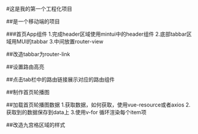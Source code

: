#这是我的第一个工程化项目

##是一个移动端的项目

###首页App组件
1.完成header区域使用mintui中的header组件
2.底部tabbar区域用MUI的tabbar
3.中间放置router-view



##改造tabbar为router-link

##设置路由高亮

##点击tab栏中的路由链接展示对应的路由组件

##制作首页轮播图

##加载首页轮播图数据
1.获取数据，如何获取，使用vue-resource或者axios
2.获取到的数据保存到data上
3.使用v-for 循环渲染每个item项


##改造九宫格区域的样式